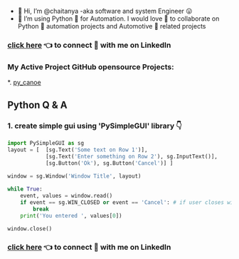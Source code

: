 - 👋 Hi, I’m @chaitanya -aka software and system Engineer 😛
- 🌱 I’m using Python 🐍 for Automation. I would love 💞️ to collaborate on Python 🐍 automation projects and Automotive 🚗 related projects

### [click here](https://www.linkedin.com/in/chaitu-ycr/) 👈 to connect 🤝 with me on LinkedIn <br>

### My Active Project GitHub opensource Projects:
*. [py_canoe](https://github.com/chaitu-ycr/py_canoe)

## Python Q & A
### 1. create simple gui using 'PySimpleGUI' library 👇
```python
import PySimpleGUI as sg
layout = [  [sg.Text('Some text on Row 1')],
            [sg.Text('Enter something on Row 2'), sg.InputText()],
            [sg.Button('Ok'), sg.Button('Cancel')] ]
            
window = sg.Window('Window Title', layout)

while True:
    event, values = window.read()
    if event == sg.WIN_CLOSED or event == 'Cancel': # if user closes window or clicks cancel
        break
    print('You entered ', values[0])

window.close()
```

<!---
chaitu-ycr/chaitu-ycr is a ✨ special ✨ repository because its `README.md` (this file) appears on your GitHub profile.
You can click the Preview link to take a look at your changes.
--->
### [click here](https://www.linkedin.com/in/chaitu-ycr/) 👈 to connect 🤝 with me on LinkedIn <br>
